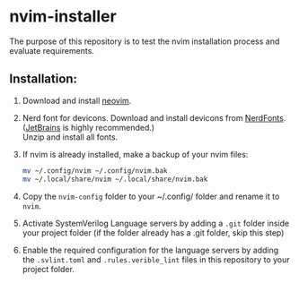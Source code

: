 # nvim-installer
The purpose of this repository is to test the nvim installation process and evaluate requirements.
## Installation:
1. Download and install [neovim](https://github.com/neovim/neovim/releases/).
3. Nerd font for devicons. Download and install devicons from [NerdFonts](https://www.nerdfonts.com/font-downloads). <br>
([JetBrains](https://github.com/ryanoasis/nerd-fonts/releases/download/v3.1.1/JetBrainsMono.zip) is highly recommended.)<br>
Unzip and install all fonts.
4. If nvim is already installed, make a backup of your nvim files:
   
   ```bash
   mv ~/.config/nvim ~/.config/nvim.bak
   mv ~/.local/share/nvim ~/.local/share/nvim.bak
   ```
5. Copy the ``nvim-config`` folder to your ~/.config/ folder and rename it to ``nvim``.
6. Activate SystemVerilog Language servers by adding a ``.git`` folder inside your project folder (if the folder already has a .git folder, skip this step)
7. Enable the required configuration for the language servers by adding the ``.svlint.toml`` and ``.rules.verible_lint`` files in this repository to your project folder.
